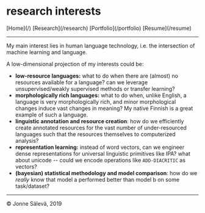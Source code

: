 <div id='topheader'>

# research interests

</div>

<thead>

<tr>

  <td>[Home](/)</td>

  <td>[Research](/research)</td>

  <td>[Portfolio](/portfolio)</td>

  <td>[Resume](/resume)</td>

</tr>

</thead>

---

<div id='container'>
My main interest lies in human language technology, i.e. the intersection of machine learning and language. 

A low-dimensional projection of my interests could be:

- **low-resource languages:** what to do when there are (almost) no resources available for a language? can we leverage unsupervised/weakly supervised methods or transfer learning?
- **morphologically rich languages:** what to do when, unlike English, a language is very morphologically rich, and minor morphological changes induce vast changes in meaning? My native Finnish is a great example of such a language.
- **linguistic annotation and resource creation**: how do we efficiently create annotated resources for the vast number of under-resourced languages such that the resources themselves to computerized analysis?
- **representation learning:** instead of word vectors, can we engineer dense representations for universal linguistic primitives like IPA? what about unicode -- could we encode operations like `ADD-DIACRITIC` as vectors?
- **(bayesian) statistical methodology and model comparison**: how do we _really_ know that model a performed better than model b on some task/dataset?

</div>

---

<tfoot>

<tr>

  <td>© Jonne Sälevä, 2019</td>

</tr>

</tfoot>
